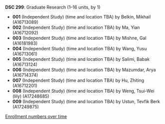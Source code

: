 **DSC 299**: Graduate Research (1–16 units, by 1)

- **001** (Independent Study) (time and location TBA) by Belkin, Mikhail (A16713089)
- **002** (Independent Study) (time and location TBA) by Ma, Yian (A16712092)
- **003** (Independent Study) (time and location TBA) by Mishne, Gal (A16181983)
- **004** (Independent Study) (time and location TBA) by Wang, Yusu (A16713061)
- **005** (Independent Study) (time and location TBA) by Salimi, Babak (A16713124)
- **006** (Independent Study) (time and location TBA) by Mazumdar, Arya (A16714374)
- **007** (Independent Study) (time and location TBA) by Hu, Zhiting (A16712201)
- **008** (Independent Study) (time and location TBA) by Weng, Tsui-Wei (lily) (A17248685)
- **009** (Independent Study) (time and location TBA) by Ustun, Tevfik Berk (A17249875)

[Enrollment numbers over time](./DSC299.tsv)
